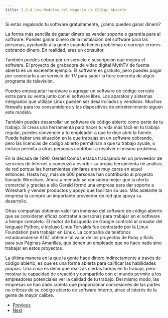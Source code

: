 ```yaml
---
title: 2.3.4 Los Modelos del Negocio de Código Abierto
---
```


Si estás regalando tu software gratuitamente, ¿cómo puedes ganar dinero?

La forma más sencilla de ganar dinero es vender soporte o garantía para el software. Puedes ganar dinero de la instalación del software para las personas, ayudando a la gente cuando tienen problemas o corregir errores cobrando dinero. En realidad, eres un consultor.

También puedes cobrar por un servicio o suscripción que mejora el software. El proyecto de grabadora de vídeo digital MythTV de fuente abierta es un excelente ejemplo. El software es gratuito, pero puedes pagar por conectarlo a un servicio de TV para saber la hora concreta de algún programa de televisión.

Puedes empaquetar hardware o agregar un software de código cerrado extra para su venta junto con el software libre. Los aparatos y sistemas integrados que utilizan Linux pueden ser desarrollados y vendidos. Muchos firewalls para los consumidores y los dispositivos de entretenimiento siguen este modelo.

También puedes desarrollar un software de código abierto como parte de tu trabajo. Si creas una herramienta para hacer tu vida más fácil en tu trabajo regular, puedes convencer a tu empleador a que te deje abrir la fuente. Puede haber una situación en la que trabajas en un software cobrando, pero las licencias de código abierto permitirían a que tu trabajo ayude, o incluso permita a otras personas contribuir a resolver el mismo problema.

En la década de 1990, Gerald Combs estaba trabajando en un proveedor de servicios de Internet y comenzó a escribir su propia herramienta de análisis de red porque las herramientas similares eran muy caras en aquel entonces. Hasta hoy, más de 600 personas han contribuido al proyecto llamado Wireshark. Ahora a menudo se considera mejor que la oferta comercial y gracias a ello Gerald formó una empresa para dar soporte a Wireshark y vender productos y apoyo que facilitan su uso. Más adelante la empresa la compró un importante proveedor de red que apoya su desarrollo.

Otras compañías obtienen valor tan inmenso del software de código abierto que se consideran eficaz contratar a personas para trabajar en el software a tiempo completo. El motor de búsqueda de Google contrató al creador del lenguaje Python, e incluso Linus Torvalds fue contratado por la Linux Foundation para trabajar en Linux. La compañía de teléfonos estadounidense AT&T obtiene tal valor de los proyectos de Ruby y Rails para sus Páginas Amarillas, que tienen un empleado que no hace nada sino trabajar en estos proyectos.

La última manera en la que la gente hace dinero indirectamente a través de código abierto, es que es una forma abierta para calificar las habilidades propias. Una cosa es decir que realizas ciertas tareas en tu trabajo, pero mostrar tu capacidad de creación y compartirlo con el mundo permite a los empleadores potenciales ver la calidad de tu trabajo. Del mismo modo, las empresas se han dado cuenta que proporcionar concesiones de las partes no críticas de su código abierto de software interno, atrae el interés de la gente de mayor calibre.

* [ Previous](https://content.netdevgroup.com/contents/linux-essentials-es/2/2.3.3)
* [Next ](https://content.netdevgroup.com/contents/linux-essentials-es/2/)
